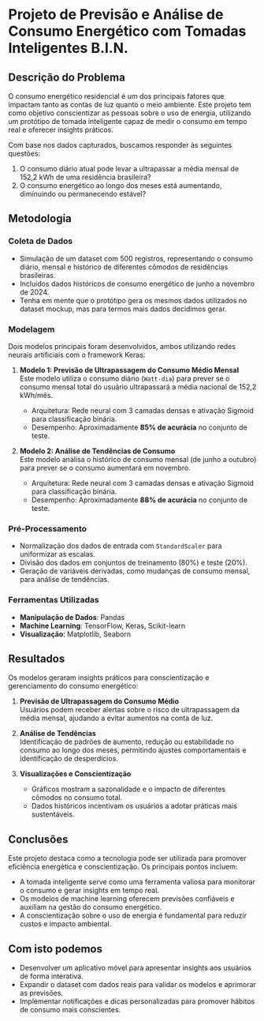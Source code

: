 # Projeto de Previsão e Análise de Consumo Energético com Tomadas Inteligentes B.I.N.

## Descrição do Problema
O consumo energético residencial é um dos principais fatores que impactam tanto as contas de luz quanto o meio ambiente. Este projeto tem como objetivo conscientizar as pessoas sobre o uso de energia, utilizando um protótipo de tomada inteligente capaz de medir o consumo em tempo real e oferecer insights práticos.

Com base nos dados capturados, buscamos responder às seguintes questões:
1. O consumo diário atual pode levar a ultrapassar a média mensal de 152,2 kWh de uma residência brasileira?
2. O consumo energético ao longo dos meses está aumentando, diminuindo ou permanecendo estável?

## Metodologia
### Coleta de Dados
- Simulação de um dataset com 500 registros, representando o consumo diário, mensal e histórico de diferentes cômodos de residências brasileiras.
- Incluídos dados históricos de consumo energético de junho a novembro de 2024.
- Tenha em mente que o protótipo gera os mesmos dados utilizados no dataset mockup, mas para termos mais dados decidimos gerar.

### Modelagem
Dois modelos principais foram desenvolvidos, ambos utilizando redes neurais artificiais com o framework Keras:

1. **Modelo 1: Previsão de Ultrapassagem do Consumo Médio Mensal**  
   Este modelo utiliza o consumo diário (`Watt-dia`) para prever se o consumo mensal total do usuário ultrapassará a média nacional de 152,2 kWh/mês.  
   - Arquitetura: Rede neural com 3 camadas densas e ativação Sigmoid para classificação binária.
   - Desempenho: Aproximadamente **85% de acurácia** no conjunto de teste.

2. **Modelo 2: Análise de Tendências de Consumo**  
   Este modelo analisa o histórico de consumo mensal (de junho a outubro) para prever se o consumo aumentará em novembro.  
   - Arquitetura: Rede neural com 3 camadas densas e ativação Sigmoid para classificação binária.
   - Desempenho: Aproximadamente **88% de acurácia** no conjunto de teste.

### Pré-Processamento
- Normalização dos dados de entrada com `StandardScaler` para uniformizar as escalas.
- Divisão dos dados em conjuntos de treinamento (80%) e teste (20%).
- Geração de variáveis derivadas, como mudanças de consumo mensal, para análise de tendências.

### Ferramentas Utilizadas
- **Manipulação de Dados**: Pandas
- **Machine Learning**: TensorFlow, Keras, Scikit-learn
- **Visualização**: Matplotlib, Seaborn

## Resultados
Os modelos geraram insights práticos para conscientização e gerenciamento do consumo energético:

1. **Previsão de Ultrapassagem do Consumo Médio**  
   Usuários podem receber alertas sobre o risco de ultrapassagem da média mensal, ajudando a evitar aumentos na conta de luz.

2. **Análise de Tendências**  
   Identificação de padrões de aumento, redução ou estabilidade no consumo ao longo dos meses, permitindo ajustes comportamentais e identificação de desperdícios.

3. **Visualizações e Conscientização**  
   - Gráficos mostram a sazonalidade e o impacto de diferentes cômodos no consumo total.
   - Dados históricos incentivam os usuários a adotar práticas mais sustentáveis.

## Conclusões
Este projeto destaca como a tecnologia pode ser utilizada para promover eficiência energética e conscientização. Os principais pontos incluem:
- A tomada inteligente serve como uma ferramenta valiosa para monitorar o consumo e gerar insights em tempo real.
- Os modelos de machine learning oferecem previsões confiáveis e auxiliam na gestão do consumo energético.
- A conscientização sobre o uso de energia é fundamental para reduzir custos e impacto ambiental.

## Com isto podemos
- Desenvolver um aplicativo móvel para apresentar insights aos usuários de forma interativa.
- Expandir o dataset com dados reais para validar os modelos e aprimorar as previsões.
- Implementar notificações e dicas personalizadas para promover hábitos de consumo mais conscientes.
